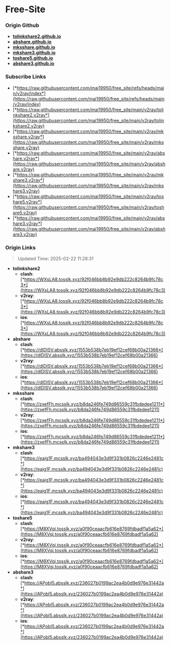 # Free-Site

### Origin Github

- [**tolinkshare2.github.io**](https://github.com/tolinkshare2/tolinkshare2.github.io)
- [**abshare.github.io**](https://github.com/abshare/abshare.github.io)
- [**mksshare.github.io**](https://github.com/mksshare/mksshare.github.io)
- [**mkshare3.github.io**](https://github.com/mkshare3/mkshare3.github.io)
- [**toshare5.github.io**](https://github.com/toshare5/toshare5.github.io)
- [**abshare3.github.io**](https://github.com/abshare3/abshare3.github.io)

### Subscribe Links

- [*https://raw.githubusercontent.com/mai19950/free_site/refs/heads/main/v2ray/index*](https://raw.githubusercontent.com/mai19950/free_site/refs/heads/main/v2ray/index)
- [*https://raw.githubusercontent.com/mai19950/free_site/main/v2ray/tolinkshare2.v2ray*](https://raw.githubusercontent.com/mai19950/free_site/main/v2ray/tolinkshare2.v2ray)
- [*https://raw.githubusercontent.com/mai19950/free_site/main/v2ray/mksshare.v2ray*](https://raw.githubusercontent.com/mai19950/free_site/main/v2ray/mksshare.v2ray)
- [*https://raw.githubusercontent.com/mai19950/free_site/main/v2ray/abshare.v2ray*](https://raw.githubusercontent.com/mai19950/free_site/main/v2ray/abshare.v2ray)
- [*https://raw.githubusercontent.com/mai19950/free_site/main/v2ray/mkshare3.v2ray*](https://raw.githubusercontent.com/mai19950/free_site/main/v2ray/mkshare3.v2ray)
- [*https://raw.githubusercontent.com/mai19950/free_site/main/v2ray/toshare5.v2ray*](https://raw.githubusercontent.com/mai19950/free_site/main/v2ray/toshare5.v2ray)
- [*https://raw.githubusercontent.com/mai19950/free_site/main/v2ray/abshare3.v2ray*](https://raw.githubusercontent.com/mai19950/free_site/main/v2ray/abshare3.v2ray)

### Origin Links

> Updated Time: 2025-02-22 11:28:31

- **tolinkshare2**
  - **clash**: [*https://WXsLA8.tosslk.xyz/92f046bb8b92e9db222c8264b9fc78c3*](https://WXsLA8.tosslk.xyz/92f046bb8b92e9db222c8264b9fc78c3)
  - **v2ray**: [*https://WXsLA8.tosslk.xyz/92f046bb8b92e9db222c8264b9fc78c3*](https://WXsLA8.tosslk.xyz/92f046bb8b92e9db222c8264b9fc78c3)
  - **ios**: [*https://WXsLA8.tosslk.xyz/92f046bb8b92e9db222c8264b9fc78c3*](https://WXsLA8.tosslk.xyz/92f046bb8b92e9db222c8264b9fc78c3)
- **abshare**
  - **clash**: [*https://dIDlSV.absslk.xyz/1553b538b7eb19ef12cef68b00a21366*](https://dIDlSV.absslk.xyz/1553b538b7eb19ef12cef68b00a21366)
  - **v2ray**: [*https://dIDlSV.absslk.xyz/1553b538b7eb19ef12cef68b00a21366*](https://dIDlSV.absslk.xyz/1553b538b7eb19ef12cef68b00a21366)
  - **ios**: [*https://dIDlSV.absslk.xyz/1553b538b7eb19ef12cef68b00a21366*](https://dIDlSV.absslk.xyz/1553b538b7eb19ef12cef68b00a21366)
- **mksshare**
  - **clash**: [*https://zxefFh.mcsslk.xyz/b8da246fe749d86559c31fbdedee1211*](https://zxefFh.mcsslk.xyz/b8da246fe749d86559c31fbdedee1211)
  - **v2ray**: [*https://zxefFh.mcsslk.xyz/b8da246fe749d86559c31fbdedee1211*](https://zxefFh.mcsslk.xyz/b8da246fe749d86559c31fbdedee1211)
  - **ios**: [*https://zxefFh.mcsslk.xyz/b8da246fe749d86559c31fbdedee1211*](https://zxefFh.mcsslk.xyz/b8da246fe749d86559c31fbdedee1211)
- **mkshare3**
  - **clash**: [*https://eaig1F.mcsslk.xyz/ba494043e3d9f331b0826c2246e2481c*](https://eaig1F.mcsslk.xyz/ba494043e3d9f331b0826c2246e2481c)
  - **v2ray**: [*https://eaig1F.mcsslk.xyz/ba494043e3d9f331b0826c2246e2481c*](https://eaig1F.mcsslk.xyz/ba494043e3d9f331b0826c2246e2481c)
  - **ios**: [*https://eaig1F.mcsslk.xyz/ba494043e3d9f331b0826c2246e2481c*](https://eaig1F.mcsslk.xyz/ba494043e3d9f331b0826c2246e2481c)
- **toshare5**
  - **clash**: [*https://M8XVqi.tosslk.xyz/a0f90ceaacfb616e8769fdbadf1a5a62*](https://M8XVqi.tosslk.xyz/a0f90ceaacfb616e8769fdbadf1a5a62)
  - **v2ray**: [*https://M8XVqi.tosslk.xyz/a0f90ceaacfb616e8769fdbadf1a5a62*](https://M8XVqi.tosslk.xyz/a0f90ceaacfb616e8769fdbadf1a5a62)
  - **ios**: [*https://M8XVqi.tosslk.xyz/a0f90ceaacfb616e8769fdbadf1a5a62*](https://M8XVqi.tosslk.xyz/a0f90ceaacfb616e8769fdbadf1a5a62)
- **abshare3**
  - **clash**: [*https://APobI5.absslk.xyz/236027b0199ac2ea4b0d9e976e31442a*](https://APobI5.absslk.xyz/236027b0199ac2ea4b0d9e976e31442a)
  - **v2ray**: [*https://APobI5.absslk.xyz/236027b0199ac2ea4b0d9e976e31442a*](https://APobI5.absslk.xyz/236027b0199ac2ea4b0d9e976e31442a)
  - **ios**: [*https://APobI5.absslk.xyz/236027b0199ac2ea4b0d9e976e31442a*](https://APobI5.absslk.xyz/236027b0199ac2ea4b0d9e976e31442a)
